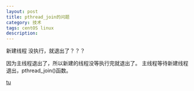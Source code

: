 ```yaml
---
layout: post
title: pthread_join的问题
category: 技术
tags: centOS linux
description: 
---
```



新建线程 没执行，就退出了？？？

因为主线程退出了，所以新建的线程没等执行完就退出了。
主线程等待新建线程退出，pthread_join()函数。


[tu](/assets/img/blog/therad_join.png)
~~~

~~~